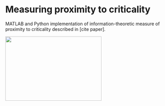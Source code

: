 # Measuring proximity to criticality

MATLAB and Python implementation of information-theoretic measure of proximity to criticality described in [cite paper]. 

<img src="https://github.com/user-attachments/assets/d1ef48e4-b77b-49a2-9905-53daa52da9cb" width="300" height="200">

